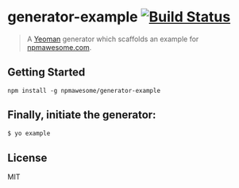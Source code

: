 # generator-example [![Build Status](https://travis-ci.org/npmawesome/generator-example.svg?branch=master)](https://travis-ci.org/npmawesome/generator-example)

> A [Yeoman](http://yeoman.io) generator which scaffolds an example for [npmawesome.com](http://npmawesome.com).

## Getting Started

    npm install -g npmawesome/generator-example

## Finally, initiate the generator:

```bash
$ yo example
```

## License

MIT